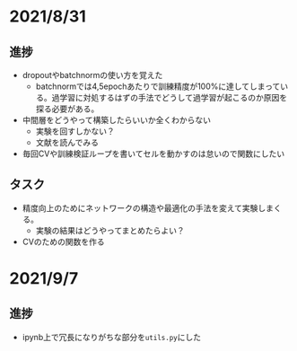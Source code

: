 # 2021/8/31

## 進捗

- dropoutやbatchnormの使い方を覚えた
  - batchnormでは4,5epochあたりで訓練精度が100%に達してしまっている。過学習に対処するはずの手法でどうして過学習が起こるのか原因を探る必要がある。
- 中間層をどうやって構築したらいいか全くわからない
  - 実験を回すしかない？
  - 文献を読んでみる
- 毎回CVや訓練検証ループを書いてセルを動かすのは怠いので関数にしたい

## タスク

- 精度向上のためにネットワークの構造や最適化の手法を変えて実験しまくる。
  - 実験の結果はどうやってまとめたらよい？
- CVのための関数を作る

# 2021/9/7

## 進捗

- ipynb上で冗長になりがちな部分を```utils.py```にした
